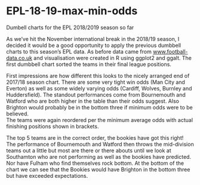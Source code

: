 # EPL-18-19-max-min-odds
Dumbell charts for the EPL 2018/2019 season so far

As we’ve hit the November international break in the 2018/19 season, I decided it would be a good opportunity to apply the previous dumbbell charts to this season’s EPL data. As before data came from www.football-data.co.uk and visualisation were created in R using ggplot2 and ggalt. The first dumbbell chart sorted the teams in their final league positions. 

First impressions are how different this looks to the nicely arranged end of 2017/18 season chart. There are some very tight win odds (Man City and Everton) as well as some widely varying odds (Cardiff, Wolves, Burnley and Huddersfield). The standout performances come from Bournemouth and Watford who are both higher in the table than their odds suggest. Also Brighton would probably be in the bottom three if minimum odds were to be believed.  
The teams were again reordered per the minimum average odds with actual finishing positions shown in brackets.

The top 5 teams are in the correct order, the bookies have got this right! The performance of Bournemouth and Watford then throws the mid-division teams out a little but most are there or there abouts until we look at Southamton who are not performing as well as the bookies have predicted. Nor have Fulham who find themselves rock bottom. At the bottom of the chart we can see that the Bookies would have Brighton in the bottom three but have exceeded expectations. 

